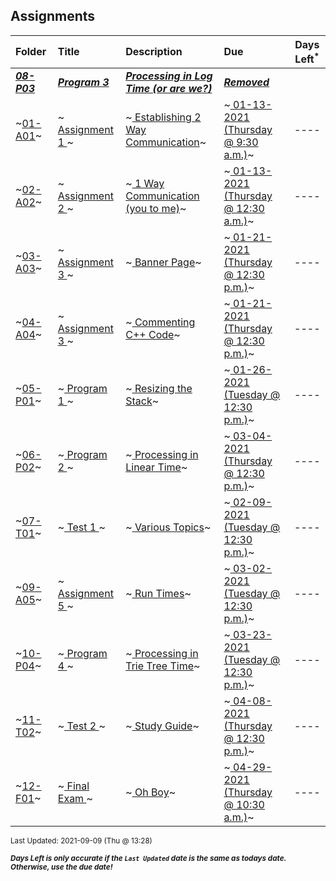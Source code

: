 ## Assignments

| Folder | Title | Description | Due | Days Left<sup>*</sup> |
|:------|:------|:------|:------|:-----:|
| ***<a href="https://github.com/rugbyprof/3013-Algorithms/tree/master/Assignments/08-P03">08-P03</a>*** | ***<a href="https://github.com/rugbyprof/3013-Algorithms/tree/master/Assignments/08-P03"> Program 3 </a>*** | ***<a href="https://github.com/rugbyprof/3013-Algorithms/tree/master/Assignments/08-P03"> Processing in Log Time (or are we?)</a>*** | ***<a href="https://github.com/rugbyprof/3013-Algorithms/tree/master/Assignments/08-P03"> Removed</a>*** |  |
| ~<a href="https://github.com/rugbyprof/3013-Algorithms/tree/master/Assignments/01-A01">01-A01</a>~ | ~<a href="https://github.com/rugbyprof/3013-Algorithms/tree/master/Assignments/01-A01"> Assignment 1 </a>~ | ~<a href="https://github.com/rugbyprof/3013-Algorithms/tree/master/Assignments/01-A01"> Establishing 2 Way Communication</a>~ | ~<a href="https://github.com/rugbyprof/3013-Algorithms/tree/master/Assignments/01-A01"> 01-13-2021 (Thursday @ 9:30 a.m.)</a>~ | ---- |
| ~<a href="https://github.com/rugbyprof/3013-Algorithms/tree/master/Assignments/02-A02">02-A02</a>~ | ~<a href="https://github.com/rugbyprof/3013-Algorithms/tree/master/Assignments/02-A02"> Assignment 2 </a>~ | ~<a href="https://github.com/rugbyprof/3013-Algorithms/tree/master/Assignments/02-A02"> 1 Way Communication (you to me)</a>~ | ~<a href="https://github.com/rugbyprof/3013-Algorithms/tree/master/Assignments/02-A02"> 01-13-2021 (Thursday @ 12:30 a.m.)</a>~ | ---- |
| ~<a href="https://github.com/rugbyprof/3013-Algorithms/tree/master/Assignments/03-A03">03-A03</a>~ | ~<a href="https://github.com/rugbyprof/3013-Algorithms/tree/master/Assignments/03-A03"> Assignment 3 </a>~ | ~<a href="https://github.com/rugbyprof/3013-Algorithms/tree/master/Assignments/03-A03"> Banner Page</a>~ | ~<a href="https://github.com/rugbyprof/3013-Algorithms/tree/master/Assignments/03-A03"> 01-21-2021 (Thursday @ 12:30 p.m.)</a>~ | ---- |
| ~<a href="https://github.com/rugbyprof/3013-Algorithms/tree/master/Assignments/04-A04">04-A04</a>~ | ~<a href="https://github.com/rugbyprof/3013-Algorithms/tree/master/Assignments/04-A04"> Assignment 3 </a>~ | ~<a href="https://github.com/rugbyprof/3013-Algorithms/tree/master/Assignments/04-A04"> Commenting C++ Code</a>~ | ~<a href="https://github.com/rugbyprof/3013-Algorithms/tree/master/Assignments/04-A04"> 01-21-2021 (Thursday @ 12:30 p.m.)</a>~ | ---- |
| ~<a href="https://github.com/rugbyprof/3013-Algorithms/tree/master/Assignments/05-P01">05-P01</a>~ | ~<a href="https://github.com/rugbyprof/3013-Algorithms/tree/master/Assignments/05-P01"> Program 1 </a>~ | ~<a href="https://github.com/rugbyprof/3013-Algorithms/tree/master/Assignments/05-P01"> Resizing the Stack</a>~ | ~<a href="https://github.com/rugbyprof/3013-Algorithms/tree/master/Assignments/05-P01"> 01-26-2021 (Tuesday @ 12:30 p.m.)</a>~ | ---- |
| ~<a href="https://github.com/rugbyprof/3013-Algorithms/tree/master/Assignments/06-P02">06-P02</a>~ | ~<a href="https://github.com/rugbyprof/3013-Algorithms/tree/master/Assignments/06-P02"> Program 2 </a>~ | ~<a href="https://github.com/rugbyprof/3013-Algorithms/tree/master/Assignments/06-P02"> Processing in Linear Time</a>~ | ~<a href="https://github.com/rugbyprof/3013-Algorithms/tree/master/Assignments/06-P02"> 03-04-2021 (Thursday @ 12:30 p.m.)</a>~ | ---- |
| ~<a href="https://github.com/rugbyprof/3013-Algorithms/tree/master/Assignments/07-T01">07-T01</a>~ | ~<a href="https://github.com/rugbyprof/3013-Algorithms/tree/master/Assignments/07-T01"> Test 1 </a>~ | ~<a href="https://github.com/rugbyprof/3013-Algorithms/tree/master/Assignments/07-T01"> Various Topics</a>~ | ~<a href="https://github.com/rugbyprof/3013-Algorithms/tree/master/Assignments/07-T01"> 02-09-2021 (Tuesday @ 12:30 p.m.)</a>~ | ---- |
| ~<a href="https://github.com/rugbyprof/3013-Algorithms/tree/master/Assignments/09-A05">09-A05</a>~ | ~<a href="https://github.com/rugbyprof/3013-Algorithms/tree/master/Assignments/09-A05"> Assignment 5 </a>~ | ~<a href="https://github.com/rugbyprof/3013-Algorithms/tree/master/Assignments/09-A05"> Run Times</a>~ | ~<a href="https://github.com/rugbyprof/3013-Algorithms/tree/master/Assignments/09-A05"> 03-02-2021 (Tuesday @ 12:30 p.m.)</a>~ | ---- |
| ~<a href="https://github.com/rugbyprof/3013-Algorithms/tree/master/Assignments/10-P04">10-P04</a>~ | ~<a href="https://github.com/rugbyprof/3013-Algorithms/tree/master/Assignments/10-P04"> Program 4 </a>~ | ~<a href="https://github.com/rugbyprof/3013-Algorithms/tree/master/Assignments/10-P04"> Processing in Trie Tree Time</a>~ | ~<a href="https://github.com/rugbyprof/3013-Algorithms/tree/master/Assignments/10-P04"> 03-23-2021 (Tuesday @ 12:30 p.m.)</a>~ | ---- |
| ~<a href="https://github.com/rugbyprof/3013-Algorithms/tree/master/Assignments/11-T02">11-T02</a>~ | ~<a href="https://github.com/rugbyprof/3013-Algorithms/tree/master/Assignments/11-T02"> Test 2 </a>~ | ~<a href="https://github.com/rugbyprof/3013-Algorithms/tree/master/Assignments/11-T02"> Study Guide</a>~ | ~<a href="https://github.com/rugbyprof/3013-Algorithms/tree/master/Assignments/11-T02"> 04-08-2021 (Thursday @ 12:30 p.m.)</a>~ | ---- |
| ~<a href="https://github.com/rugbyprof/3013-Algorithms/tree/master/Assignments/12-F01">12-F01</a>~ | ~<a href="https://github.com/rugbyprof/3013-Algorithms/tree/master/Assignments/12-F01"> Final Exam </a>~ | ~<a href="https://github.com/rugbyprof/3013-Algorithms/tree/master/Assignments/12-F01"> Oh Boy</a>~ | ~<a href="https://github.com/rugbyprof/3013-Algorithms/tree/master/Assignments/12-F01"> 04-29-2021 (Thursday @ 10:30 a.m.)</a>~ | ---- |

<sup>Last Updated: 2021-09-09 (Thu @ 13:28)</sup> 

<sup>***Days Left is only accurate if the `Last Updated` date is the same as todays date. Otherwise, use the due date!***</sup> 